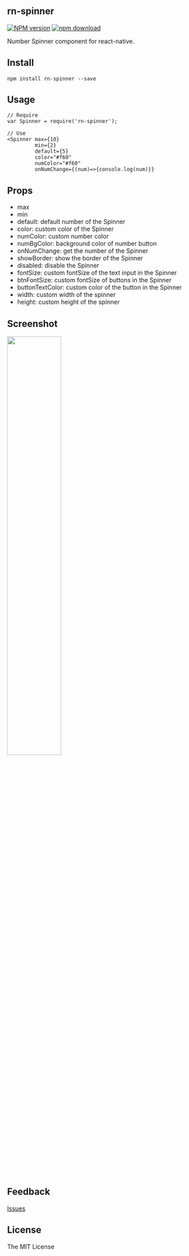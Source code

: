 rn-spinner
---

[![NPM version][npm-image]][npm-url]
[![npm download][download-image]][download-url]

[npm-image]: http://img.shields.io/npm/v/rn-spinner.svg?style=flat-square
[npm-url]: http://npmjs.org/package/rn-spinner
[download-image]: https://img.shields.io/npm/dm/rn-spinner.svg?style=flat-square
[download-url]: https://npmjs.org/package/rn-spinner

Number Spinner component for react-native.

## Install

```
npm install rn-spinner --save
```

## Usage

```
// Require
var Spinner = require('rn-spinner');

// Use
<Spinner max={10}
         min={2}
         default={5}
         color="#f60"
         numColor="#f60"
         onNumChange={(num)=>{console.log(num)}}
```

## Props

- max
- min
- default: default number of the Spinner
- color: custom color of the Spinner
- numColor: custom number color
- numBgColor: background color of number button
- onNumChange: get the number of the Spinner
- showBorder: show the border of the Spinner
- disabled: disable the Spinner
- fontSize: custom fontSize of the text input in the Spinner
- btnFontSize: custom fontSize of buttons in the Spinner
- buttonTextColor: custom color of the button in the Spinner
- width: custom width of the spinner
- height: custom height of the spinner

## Screenshot

<img width="50%" src="example.png" />

## Feedback

[Issues](https://github.com/RNComponents/rn-spinner/issues)

## License

The MIT License
